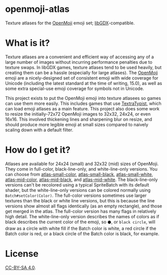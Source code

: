 # openmoji-atlas
Texture atlases for the [OpenMoji](https://openmoji.org/) emoji set; [libGDX](https://libgdx.com/)-compatible.

# What is it?

Texture atlases are a convenient and efficient way of accessing any of a large number of images without incurring
performance penalties due to texture swaps. In libGDX games, texture atlases tend to be used heavily, but creating
them can be a hassle (especially for large atlases). The [OpenMoji](https://openmoji.org/) emoji are a nicely-designed
set of consistent emoji with wide coverage for Unicode (including the latest standard at the time of writing, 15.0),
as well as some extra special-use emoji coverage for symbols not in Unicode.

This project exists to put the OpenMoji emoji into texture atlasees so games can use them more easily. This includes
games that use [TextraTypist](https://github.com/tommyettinger/textratypist/), which can load emoji atlases as a main
feature. This project also does some work to resize the initially-72x72 OpenMoji images to 32x32, 24x24, or even 16x16.
This involved thickening lines and sharpening blur on resize, and should produce more legible emoji at small sizes
compared to naively scaling down with a default filter.

# How do I get it?

Atlases are available for 24x24 (small) and 32x32 (mid) sizes of OpenMoji. They come in full-color, black-line-only, and
white-line-only versions. You can choose from [atlas-small-color](atlas-small-color/), [atlas-small-black](atlas-small-black/),
[atlas-small-white](atlas-small-white/), [atlas-mid-color](atlas-mid-color/), [atlas-mid-black](atlas-mid-black/), and
[atlas-mid-white](atlas-mid-white/). The black-line-only versions can't be recolored using a typical SpriteBatch with
its default shader, but the white-line-only versions can be colored normally using `Batch#setColor(Color)`. The
full-color versions sometimes use larger textures than the black or white line versions, but this is because the line
versions show almost all flags identically (as an empty rectangle), and those get merged in the atlas. The full-color
version has many flags in relatively high detail. The white-line-only version describes the names of colors as if black
describes the current color of the emoji, so `⚫️`, or `black circle`, will draw as a circle with white fill if the Batch
color is white, a red circle if the Batch color is red, or a black circle of the Batch color is black, for example.

# License

[CC-BY-SA 4.0](LICENSE.txt).